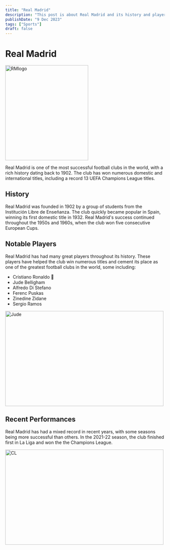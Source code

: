 ```yaml
---
title: "Real Madrid"
description: "This post is about Real Madrid and its history and players during the years."
publishDate: "9 Dec 2023"
tags: ["Sports"]
draft: false
---
```



# Real Madrid

<img src="https://upload.wikimedia.org/wikipedia/en/thumb/5/56/Real_Madrid_CF.svg/1200px-Real_Madrid_CF.svg.png" alt="RMlogo" width="262" height="300"/>

Real Madrid is one of the most successful football clubs in the world, with a rich history dating back to 1902. The club has won numerous domestic and international titles, including a record 13 UEFA Champions League titles.

## History

Real Madrid was founded in 1902 by a group of students from the Institución Libre de Enseñanza. The club quickly became popular in Spain, winning its first domestic title in 1932. Real Madrid's success continued throughout the 1950s and 1960s, when the club won five consecutive European Cups.

## Notable Players

Real Madrid has had many great players throughout its history. These players have helped the club win numerous titles and cement its place as one of the greatest football clubs in the world, some including:
* Cristiano Ronaldo 🐐
* Jude Belligham
* Alfredo Di Stefano
* Ferenc Puskas
* Zinedine Zidane
* Sergio Ramos 

<img src="https://assets.goal.com/v3/assets/bltcc7a7ffd2fbf71f5/blt46af3ba0dc8a8fe5/64f38e70cd54fd06315958a9/GettyImages-1655072121.jpg?auto=webp&format=pjpg&width=3840&quality=60" alt="Jude" width="500" height="300"/>

## Recent Performances

Real Madrid has had a mixed record in recent years, with some seasons being more successful than others. In the 2021-22 season, the club finished first in La Liga and won the the Champions League.


<img src="https://images2.minutemediacdn.com/image/upload/c_crop,w_7098,h_3992,x_0,y_735/c_fill,w_1440,ar_16:9,f_auto,q_auto,g_auto/images/GettyImages/mmsport/90min_en_international_web/01g4arc59wcw14gve4r6.jpg" alt="CL" width="500" height="300"/>

<Body>
